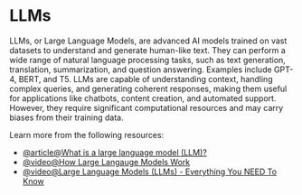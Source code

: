 # LLMs

LLMs, or Large Language Models, are advanced AI models trained on vast datasets to understand and generate human-like text. They can perform a wide range of natural language processing tasks, such as text generation, translation, summarization, and question answering. Examples include GPT-4, BERT, and T5. LLMs are capable of understanding context, handling complex queries, and generating coherent responses, making them useful for applications like chatbots, content creation, and automated support. However, they require significant computational resources and may carry biases from their training data.

Learn more from the following resources:

- [@article@What is a large language model (LLM)?](https://www.cloudflare.com/en-gb/learning/ai/what-is-large-language-model/)
- [@video@How Large Langauge Models Work](https://www.youtube.com/watch?v=5sLYAQS9sWQ)
- [@video@Large Language Models (LLMs) - Everything You NEED To Know](https://www.youtube.com/watch?v=osKyvYJ3PRM)
